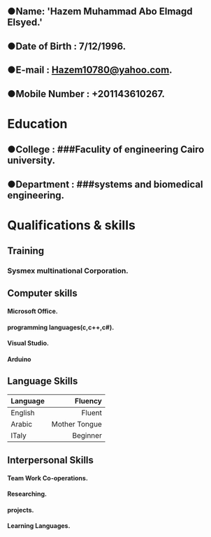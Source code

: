   
  ## ●**Name**: 'Hazem Muhammad Abo Elmagd Elsyed.'
  ## ●**Date of Birth** :  7/12/1996.
  ## ●**E-mail** :  Hazem10780@yahoo.com.
  ## ●**Mobile Number** : +201143610267.


# **Education**

 ## ●**College** : ###Faculity of engineering Cairo university.
 ## ●**Department** : ###systems and biomedical engineering.

# **Qualifications & skills**

## **Training** 

### Sysmex multinational Corporation.

## **Computer skills** 

#### Microsoft Office.
#### programming languages(c,c++,c#).
#### Visual Studio.
#### Arduino

## **Language Skills**
| Language       | Fluency |
| ------------- |-------------:|
| English    | Fluent |
| Arabic     | Mother Tongue  |
| ITaly | Beginner |

## **Interpersonal Skills**

#### Team Work Co-operations.
#### Researching.
#### projects.
#### Learning Languages.



